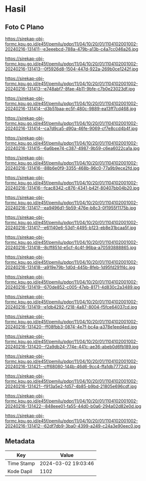 # Hasil

## Foto C Plano

https://sirekap-obj-formc.kpu.go.id/e45f/pemilu/pdpr/11/04/10/20/01/1104102001002-20240216-131411--e3eeebcd-788a-479b-a13b-c4a7cc046a26.jpg

https://sirekap-obj-formc.kpu.go.id/e45f/pemilu/pdpr/11/04/10/20/01/1104102001002-20240216-131413--0f5926d8-1504-447d-922a-269b0ce1242f.jpg

https://sirekap-obj-formc.kpu.go.id/e45f/pemilu/pdpr/11/04/10/20/01/1104102001002-20240216-131413--e748abf7-8fae-4b11-9bfe-c7b0e23023df.jpg

https://sirekap-obj-formc.kpu.go.id/e45f/pemilu/pdpr/11/04/10/20/01/1104102001002-20240216-131414--d3b51baa-ec5f-480c-9889-ea13ff7cd468.jpg

https://sirekap-obj-formc.kpu.go.id/e45f/pemilu/pdpr/11/04/10/20/01/1104102001002-20240216-131414--ca7d9ca5-d90a-46fe-9069-cf7e8ccd4b4f.jpg

https://sirekap-obj-formc.kpu.go.id/e45f/pemilu/pdpr/11/04/10/20/01/1104102001002-20240216-131415--6a6bee74-c387-4987-9b59-c6ea6022ca1a.jpg

https://sirekap-obj-formc.kpu.go.id/e45f/pemilu/pdpr/11/04/10/20/01/1104102001002-20240216-131416--88b6e0f9-3355-468b-96c0-77a9b9ece2fd.jpg

https://sirekap-obj-formc.kpu.go.id/e45f/pemilu/pdpr/11/04/10/20/01/1104102001002-20240216-131416--fcac8342-c876-4341-b42f-80407bb04b20.jpg

https://sirekap-obj-formc.kpu.go.id/e45f/pemilu/pdpr/11/04/10/20/01/1104102001002-20240216-131417--ea9496d1-5b59-476e-b8c3-0f1955f1175b.jpg

https://sirekap-obj-formc.kpu.go.id/e45f/pemilu/pdpr/11/04/10/20/01/1104102001002-20240216-131417--e61140e6-53d1-4495-b123-eb8e31bcaa5f.jpg

https://sirekap-obj-formc.kpu.go.id/e45f/pemilu/pdpr/11/04/10/20/01/1104102001002-20240216-131418--8cff851d-e5cf-4c4f-96ba-a70593888865.jpg

https://sirekap-obj-formc.kpu.go.id/e45f/pemilu/pdpr/11/04/10/20/01/1104102001002-20240216-131418--a919e79b-1d0d-445b-8feb-1d95fd291f4c.jpg

https://sirekap-obj-formc.kpu.go.id/e45f/pemilu/pdpr/11/04/10/20/01/1104102001002-20240216-131419--670de852-c005-47eb-8171-4d830c2a3489.jpg

https://sirekap-obj-formc.kpu.go.id/e45f/pemilu/pdpr/11/04/10/20/01/1104102001002-20240216-131419--e1db4292-f218-4a87-8004-f5fce64037cd.jpg

https://sirekap-obj-formc.kpu.go.id/e45f/pemilu/pdpr/11/04/10/20/01/1104102001002-20240216-131420--ff08fbb3-0874-4e7f-bc4a-a378e1eed4ed.jpg

https://sirekap-obj-formc.kpu.go.id/e45f/pemilu/pdpr/11/04/10/20/01/1104102001002-20240216-131420--f2a9db24-774e-441c-ae36-abeb0d6fb189.jpg

https://sirekap-obj-formc.kpu.go.id/e45f/pemilu/pdpr/11/04/10/20/01/1104102001002-20240216-131421--cff68080-144b-46d6-9cc4-ffa1db7772d2.jpg

https://sirekap-obj-formc.kpu.go.id/e45f/pemilu/pdpr/11/04/10/20/01/1104102001002-20240216-131421--f913a5e2-fd57-4b85-b9bd-21805e696cdf.jpg

https://sirekap-obj-formc.kpu.go.id/e45f/pemilu/pdpr/11/04/10/20/01/1104102001002-20240216-131422--848eee01-fa55-44d0-b0a6-294a02d82e0d.jpg

https://sirekap-obj-formc.kpu.go.id/e45f/pemilu/pdpr/11/04/10/20/01/1104102001002-20240216-131412--62df7db9-3ba0-4399-a249-c24a3e90eec0.jpg


## Metadata

| Key        | Value               |
| ---------- | ------------------- |
| Time Stamp | 2024-03-02 19:03:46 |
| Kode Dapil | 1102                |



